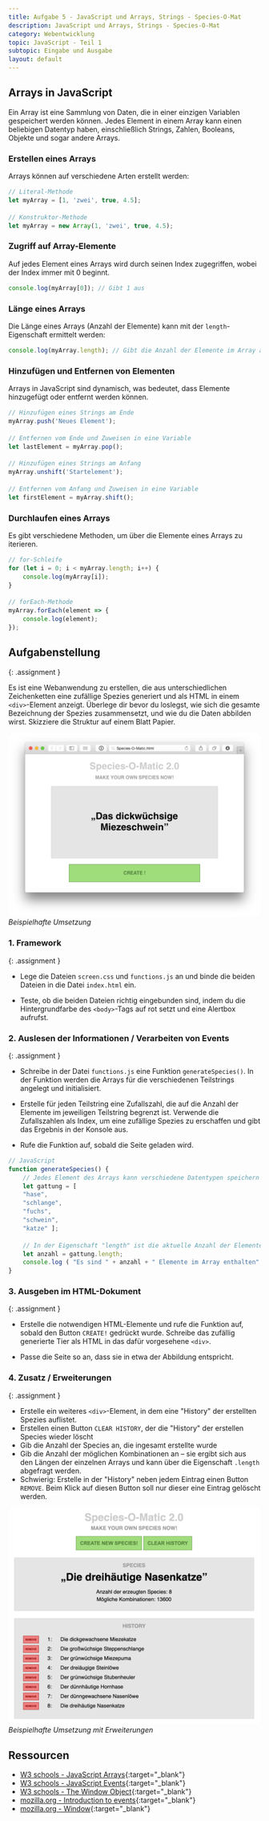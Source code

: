 ```yaml
---
title: Aufgabe 5 - JavaScript und Arrays, Strings - Species-O-Mat
description: JavaScript und Arrays, Strings - Species-O-Mat
category: Webentwicklung
topic: JavaScript - Teil 1
subtopic: Eingabe und Ausgabe
layout: default
---
```


## Arrays in JavaScript

Ein Array ist eine Sammlung von Daten, die in einer einzigen Variablen gespeichert werden können. Jedes Element in einem Array kann einen beliebigen Datentyp haben, einschließlich Strings, Zahlen, Booleans, Objekte und sogar andere Arrays.

### Erstellen eines Arrays
Arrays können auf verschiedene Arten erstellt werden:

```javascript
// Literal-Methode
let myArray = [1, 'zwei', true, 4.5];

// Konstruktor-Methode
let myArray = new Array(1, 'zwei', true, 4.5);
```

### Zugriff auf Array-Elemente
Auf jedes Element eines Arrays wird durch seinen Index zugegriffen, wobei der Index immer mit 0 beginnt.

```javascript
console.log(myArray[0]); // Gibt 1 aus
```

### Länge eines Arrays
Die Länge eines Arrays (Anzahl der Elemente) kann mit der `length`-Eigenschaft ermittelt werden:

```javascript
console.log(myArray.length); // Gibt die Anzahl der Elemente im Array aus
```

### Hinzufügen und Entfernen von Elementen
Arrays in JavaScript sind dynamisch, was bedeutet, dass Elemente hinzugefügt oder entfernt werden können.

```javascript
// Hinzufügen eines Strings am Ende
myArray.push('Neues Element');

// Entfernen vom Ende und Zuweisen in eine Variable
let lastElement = myArray.pop(); 

// Hinzufügen eines Strings am Anfang
myArray.unshift('Startelement'); 

// Entfernen vom Anfang und Zuweisen in eine Variable
let firstElement = myArray.shift(); 
```

### Durchlaufen eines Arrays
Es gibt verschiedene Methoden, um über die Elemente eines Arrays zu iterieren.

```javascript
// for-Schleife
for (let i = 0; i < myArray.length; i++) {
    console.log(myArray[i]);
}

// forEach-Methode
myArray.forEach(element => {
    console.log(element);
});
```

## Aufgabenstellung
{: .assignment }

Es ist eine Webanwendung zu erstellen, die aus unterschiedlichen Zeichenketten eine zufällige Spezies generiert und als HTML in einem `<div>`-Element anzeigt. Überlege dir bevor du loslegst, wie sich die gesamte
Bezeichnung der Spezies zusammensetzt, und wie du die Daten abbilden wirst. Skizziere die Struktur auf
einem Blatt Papier.

![Beispielhafte Umsetzung](img/js_arrays.png)
*Beispielhafte Umsetzung*

### 1. Framework
{: .assignment }

* Lege die Dateien `screen.css` und `functions.js` an und binde die beiden Dateien in die Datei `index.html` ein.

* Teste, ob die beiden Dateien richtig eingebunden sind, indem du die Hintergrundfarbe des `<body>`-Tags auf
rot setzt und eine Alertbox aufrufst.

### 2. Auslesen der Informationen / Verarbeiten von Events
{: .assignment }

* Schreibe in der Datei `functions.js` eine Funktion `generateSpecies()`. In der Funktion   werden die Arrays für die verschiedenen Teilstrings angelegt und initialisiert. 

* Erstelle für jeden Teilstring eine Zufallszahl, die auf die Anzahl der Elemente im jeweiligen Teilstring
  begrenzt ist. Verwende die Zufallszahlen als Index, um eine zufällige Spezies zu erschaffen und gibt das
  Ergebnis in der Konsole aus.

* Rufe die Funktion auf, sobald die Seite geladen wird.


```javascript
// JavaScript
function generateSpecies() {
    // Jedes Element des Arrays kann verschiedene Datentypen speichern - auch Strings
    let gattung = [
    "hase",
    "schlange",
    "fuchs",
    "schwein",
    "katze" ];

    // In der Eigenschaft "length" ist die aktuelle Anzahl der Elemente im Array gespeichert
    let anzahl = gattung.length;
    console.log ( "Es sind " + anzahl + " Elemente im Array enthalten" );
}
```

### 3. Ausgeben im HTML-Dokument
{: .assignment }

* Erstelle die notwendigen HTML-Elemente und rufe die Funktion auf, sobald den Button `CREATE!` gedrückt
  wurde. Schreibe das zufällig generierte Tier als HTML in das dafür vorgesehene `<div>`.

* Passe die Seite so an, dass sie in etwa der Abbildung entspricht.


### 4. Zusatz / Erweiterungen
{: .assignment }

* Erstelle ein weiteres `<div>`-Element, in dem eine "History" der erstellten Spezies auflistet.
* Erstellen einen Button `CLEAR HISTORY`, der die "History" der erstellen Species wieder löscht
* Gib die Anzahl der Species an, die ingesamt erstellte wurde
* Gib die Anzahl der möglichen Kombinationen an – sie ergibt sich aus den Längen der einzelnen Arrays und kann über die Eigenschaft `.length` abgefragt werden.
* Schwierig: Erstelle in der "History" neben jedem Eintrag einen Button `REMOVE`. Beim Klick auf diesen Button soll nur dieser eine Eintrag gelöscht werden.

![Umsetzung mit Erweiterungen](img/js_arrays_ext.png)
*Beispielhafte Umsetzung mit Erweiterungen*
## Ressourcen

* [W3 schools - JavaScript Arrays](https://www.w3schools.com/js/js_arrays.asp){:target="_blank"}
* [W3 schools - JavaScript Events](https://www.w3schools.com/js/js_events.asp){:target="_blank"}
* [W3 schools - The Window Object](https://www.w3schools.com/jsref/obj_window.asp){:target="_blank"}
* [mozilla.org - Introduction to events](https://developer.mozilla.org/en-US/docs/Learn/JavaScript/Building_blocks/Events){:target="_blank"}
* [mozilla.org - Window](https://developer.mozilla.org/en-US/docs/Web/API/Window){:target="_blank"}